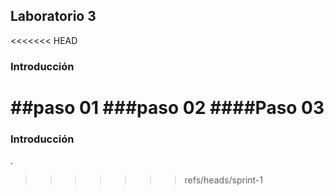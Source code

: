 ## Laboratorio 3
<<<<<<< HEAD
### Introducción
##paso 01
###paso 02
####Paso 03
=======
### Introducción 
.
>>>>>>> refs/heads/sprint-1
